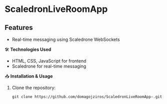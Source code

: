# ScaledronLiveRoomApp

## Features
- Real-time messaging using Scaledrone WebSockets

🛠 **Technologies Used**
- HTML, CSS, JavaScript for frontend
- Scaledrone for real-time messaging

📥 **Installation & Usage**
1. Clone the repository:
   ```
   git clone https://github.com/domagojziros/ScaledronLiveRoomApp-.git
   ```
